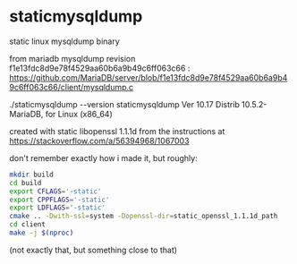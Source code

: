 # staticmysqldump
static linux mysqldump binary

from mariadb mysqldump revision f1e13fdc8d9e78f4529aa60b6a9b49c6ff063c66 : https://github.com/MariaDB/server/blob/f1e13fdc8d9e78f4529aa60b6a9b49c6ff063c66/client/mysqldump.c

./staticmysqldump --version
staticmysqldump  Ver 10.17 Distrib 10.5.2-MariaDB, for Linux (x86_64)

created with static libopenssl 1.1.1d from the instructions at https://stackoverflow.com/a/56394968/1067003

don't remember exactly how i made it, but roughly:
```sh
mkdir build
cd build
export CFLAGS='-static'
export CPPFLAGS='-static'
export LDFLAGS='-static'
cmake .. -Dwith-ssl=system -Dopenssl-dir=static_openssl_1.1.1d_path
cd client
make -j $(nproc)
```
(not exactly that, but something close to that)
